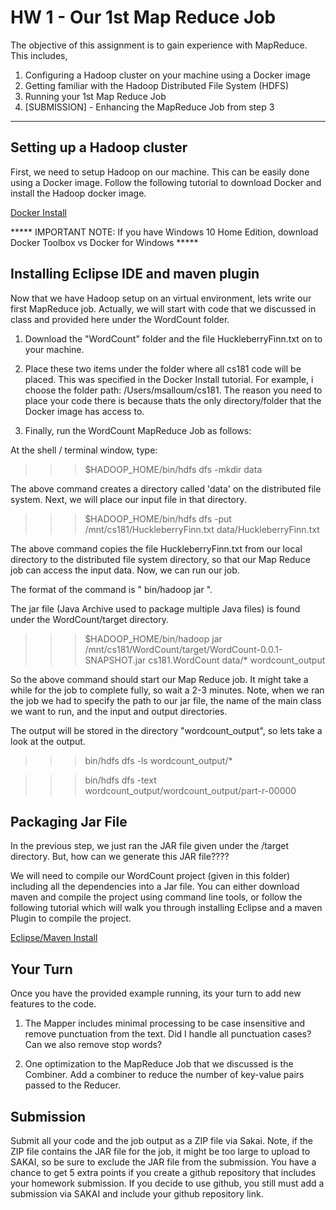 # HW 1 - Our 1st Map Reduce Job

The objective of this assignment is to gain experience with MapReduce. This includes,

1. Configuring a Hadoop cluster on your machine using a Docker image
2. Getting familiar with the Hadoop Distributed File System (HDFS) 
3. Running your 1st Map Reduce Job
4. [SUBMISSION] - Enhancing the MapReduce Job from step 3

-----------

##  Setting up a Hadoop cluster

First, we need to setup Hadoop on our machine. This can be easily done using a Docker image. Follow the following tutorial to download Docker and install the Hadoop docker image. 

[Docker Install](https://github.com/msalloum/cs181/tree/master/HomeWork/HW1/Docker_Hadoop_Setup.pdf)

***** IMPORTANT NOTE: If you have Windows 10 Home Edition, download Docker Toolbox vs Docker for Windows *****

## Installing Eclipse IDE and maven plugin

Now that we have Hadoop setup on an virtual environment, lets write our first MapReduce job. Actually, we will start with code that we discussed in class and provided here under the WordCount folder.

1.  Download the "WordCount" folder  and the file HuckleberryFinn.txt on to your machine. 

2.  Place these two items under the folder where all cs181 code will be placed. This was specified in the Docker Install tutorial. For example, i choose the folder path: /Users/msalloum/cs181. The reason you need to place your code there is because thats the only directory/folder that the Docker image has access to. 

3.  Finally, run the WordCount MapReduce Job as follows:

At the shell / terminal window, type: 

>>>	$HADOOP_HOME/bin/hdfs dfs -mkdir data

The above command creates a directory called 'data' on the distributed file system. Next, we will place our input file in that directory. 

>>>	$HADOOP_HOME/bin/hdfs dfs -put /mnt/cs181/HuckleberryFinn.txt data/HuckleberryFinn.txt

The above command copies the file HuckleberryFinn.txt from our local directory to the distributed file system directory, so that our Map Reduce job can access the input data. Now, we can run our job. 

The format of the command is " bin/hadoop   jar   <jarFileName>   <className>   <inputFilePath >  <outputFilePath>".

The jar file (Java Archive used to package multiple Java files) is found under the WordCount/target directory. 

>>>	$HADOOP_HOME/bin/hadoop jar /mnt/cs181/WordCount/target/WordCount-0.0.1-SNAPSHOT.jar  cs181.WordCount data/* wordcount_output

So the above command should start our Map Reduce job. It might take a while for the job to complete fully, so wait a 2-3 minutes. Note, when we ran the job we had to specify the path to our jar file,  the name of the main class we want to run, and the  input and output directories. 

The output will be stored in the directory "wordcount_output", so lets take a look at the output. 

>>> bin/hdfs dfs -ls wordcount_output/*

>>> bin/hdfs dfs -text wordcount_output/wordcount_output/part-r-00000



##  Packaging Jar File

In the previous step,  we just ran the JAR file given under the /target directory. But, how can we generate this JAR file????

We will need to compile our WordCount project (given in this folder) including all the dependencies into a Jar file. You can either download maven and compile the project using command line tools, or follow the following tutorial which will walk you through installing Eclipse and a maven Plugin to compile the project. 

[Eclipse/Maven Install](https://github.com/msalloum/cs181/tree/master/HomeWork/HW1/Eclipse_Maven_Setup.pdf)

## Your Turn

Once you have the provided example running, its your turn to add new features to the code. 

1. The Mapper includes minimal processing to be case insensitive and remove punctuation from the text. Did I handle all punctuation cases?  Can we also remove stop words? 

2. One optimization to the MapReduce Job that we discussed is the Combiner. Add a combiner to reduce the number of key-value pairs passed to the Reducer. 


## Submission 

Submit all your code and the job output as a ZIP file via Sakai. Note, if the ZIP file contains the JAR file for the job, it might be too large to upload to SAKAI, so be sure to exclude the JAR file from the submission. You have a chance to get 5 extra points if you create a github repository that includes your homework submission. If you decide to use github, you still must add a submission via SAKAI and include your github repository link. 


